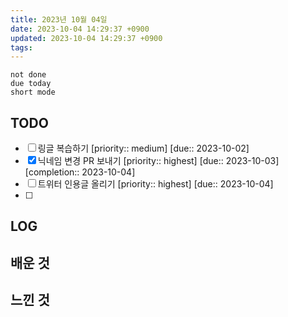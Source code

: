 ```yaml
---
title: 2023년 10월 04일
date: 2023-10-04 14:29:37 +0900
updated: 2023-10-04 14:29:37 +0900
tags: 
---
```


```tasks
not done 
due today
short mode
```

## TODO
- [ ] 링글 복습하기  [priority:: medium]  [due:: 2023-10-02]
- [x] 닉네임 변경 PR 보내기  [priority:: highest]  [due:: 2023-10-03]  [completion:: 2023-10-04]
- [ ] 트위터 인용글 올리기  [priority:: highest]  [due:: 2023-10-04]
- [ ] 

## LOG

## 배운 것

## 느낀 것